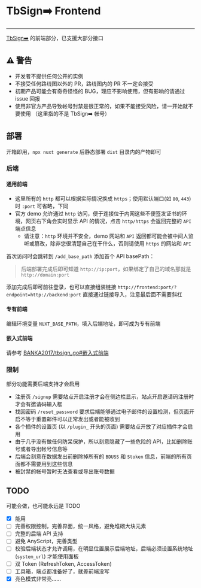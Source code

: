 # TbSign➡️ Frontend

---

[TbSign➡️](https://github.com/BANKA2017/tbsign_go) 的前端部分，已支援大部分接口

## ⚠ 警告

- 开发者不提供任何公开的实例
- 不接受任何路线图以外的 PR，路线图内的 PR 不一定会接受
- 初期产品可能会有奇奇怪怪的 BUG，理应不影响使用，但有影响的请通过 issue 回报
- 使用非官方产品导致帐号封禁是很正常的，如果不能接受风险，请一开始就不要使用 （这里指的不是 TbSign➡️ 帐号）

## 部署

开箱即用，`npx nuxt generate` 后静态部署 `dist` 目录内的产物即可

### 后端

#### 通用前端

- 这里所有的 `http` 都可以根据实际情况换成 `https`；使用默认端口(如 `80`, `443`) 时 `:port` 可省略，下同
- 官方 demo 允许通过 `http` 访问，便于连接位于内网这些不便签发证书的环境，网页右下角会实时显示 API 的情况，点击 `http/https` 会返回完整的 `API` 端点信息
  - 请注意：`http` 环境并不安全，demo 网站和 `API` 返回都可能会被中间人监听或篡改，除非您很清楚自己在干什么，否则请使用 `https` 的网站和 `API`

首次访问时会跳转到 `/add_base_path` 添加首个 API basePath：

> 后端部署完成后即可知道 `http://ip:port`，如果绑定了自己的域名那就是 `http://domain:port`

添加完成后即可前往登录，也可以直接组装链接 `http://frontend:port/?endpoint=http://backend:port` 直接通过链接导入，注意最后面不需要斜杠

#### 专有前端

编辑环境变量 `NUXT_BASE_PATH`，填入后端地址，即可成为专有前端

#### 嵌入式前端

请参考 [BANKA2017/tbsign_go#嵌入式前端](https://github.com/BANKA2017/tbsign_go?tab=readme-ov-file#%E5%B5%8C%E5%85%A5%E5%BC%8F%E5%89%8D%E7%AB%AF)

### 限制

部分功能需要后端支持才会启用

- 注册页 `/signup` 需要站点开启注册才会在侧边栏显示，站点开启邀请码注册时才会有邀请码输入框
- 找回密码 `/reset_password` 要求后端能够通过电子邮件的设置检测，但页面开启不等于重置邮件可以正常发出或者能被收到
- 各个插件的设置页 (以 `/plugin_` 开头的页面) 需要站点开放了对应插件才会启用
- 由于几乎没有做任何防呆保护，所以刻意隐藏了一些危险的 API，比如删除账号或者导出帐号信息等
- 后端会刻意在数据发出前删除掉所有的 `BDUSS` 和 `Stoken` 信息，前端的所有页面都不需要用到这些信息
- 被封禁的帐号暂时无法查看或导出账号数据

## TODO

可能会做，也可能永远是 TODO

- [x] 能用
- [ ] 完善权限控制，完善界面，统一风格，避免堆砌大块元素
- [ ] 完整的后端 API 支持
- [ ] 避免 AnyScript，完善类型
- [ ] 校验后端状态才允许调用，在明显位置展示后端地址，后端必须设置系统地址 (`system_url`) 才能使用面板
- [ ] 双 Token (RefreshToken, AccessToken)
- [ ] 工具箱，端点都准备好了，就差前端没写
- [x] 亮色模式非常亮……
